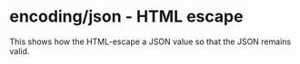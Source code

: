 # encoding/json - HTML escape

This shows how the HTML-escape a JSON value so that the JSON remains valid.
